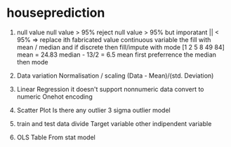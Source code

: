 # houseprediction
1. null value
null value > 95% reject
null value > 95% but imporatant || < 95% =>  replace ith fabricated value
continuous variable the fill with mean / median and if discrete then fill/impute with mode
[1 2 5 8 49 84]
mean = 24.83
median - 13/2 = 6.5
mean first preferrence the median then mode
2. Data variation
Normalisation / scaling
(Data - Mean)/(std. Deviation)
3. Linear Regression
it doesn't support nonnumeric data
convert to numeric
Onehot encoding

4. Scatter Plot
Is there any outlier
3 sigma outlier model

5. train and test data divide
Target variable
other indipendent variable
 
6. OLS Table
From stat model


